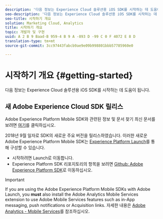 ```yaml
---
description: '다음 정보는 Experience Cloud 솔루션용 iOS SDK를 시작하는 데 도움이 됩니다. '
seo-description: '다음 정보는 Experience Cloud 솔루션용 iOS SDK를 시작하는 데 도움이 됩니다. '
seo-title: 시작하기 개요
solution: Marketing Cloud, Analytics
title: 시작하기 개요
topic: 개발자 및 구현
uuid: A 2 B 9 Baad-B 959-4 B 9 A -893 D -99 C 0 F 4072 E 8 D
translation-type: tm+mt
source-git-commit: 3cc97443fabcb9ae9e09b998801bbb57785960e0

---
```



# 시작하기 개요 {#getting-started}

다음 정보는 Experience Cloud 솔루션용 iOS SDK를 시작하는 데 도움이 됩니다.

## 새 Adobe Experience Cloud SDK 릴리스

Adobe Experience Platform Mobile SDK와 관련된 정보 및 문서 찾기 최신 문서를 보려면 [여기](https://aep-sdks.gitbook.io/docs/)를 클릭하십시오.

2018년 9월 일자로 SDK의 새로운 주요 버전을 릴리스하였습니다. 이러한 새로운 Adobe Experience Platform Mobile SDK는 [Experience Platform Launch](https://www.adobe.com/experience-platform/launch.html)를 통해 구성할 수 있습니다.

* 시작하려면 Launch로 이동합니다.
* Experience Platform SDK 리포지토리의 항목을 보려면 [Github: Adobe Experience Platform SDK](https://github.com/Adobe-Marketing-Cloud/acp-sdks)로 이동하십시오.

>[!IMPORTANT]
>
> If you are using the Adobe Experience Platform Mobile SDKs with Adobe Launch, you **must** also install the Adobe Analytics Mobile Services extension to use Adobe Mobile Services features such as in-App messaging, push notifications or Acquisition links. 자세한 내용은 [Adobe Analytics - Mobile Services](https://aep-sdks.gitbook.io/docs/using-mobile-extensions/adobe-analytics-mobile-services)를 참조하십시오.